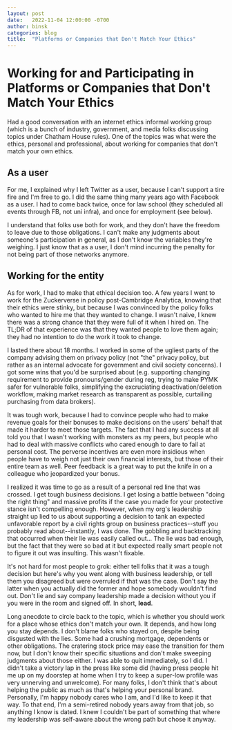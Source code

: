 ```yaml
---
layout: post
date:   2022-11-04 12:00:00 -0700
author: binsk
categories: blog
title:  "Platforms or Companies that Don't Match Your Ethics"
---
```


# Working for and Participating in Platforms or Companies that Don't Match Your Ethics
Had a good conversation with an internet ethics informal working group (which is a bunch of industry, government, and media folks discussing topics under Chatham House rules). One of the topics was what were the ethics, personal and professional, about working for companies that don't match your own ethics. 

## As a user
For me, I explained why I left Twitter as a user, because I can't support a tire fire and I'm free to go. I did the same thing many years ago with Facebook as a user. I had to come back twice, once for law school (they scheduled all events through FB, not uni infra), and once for employment (see below). 

I understand that folks use both for work, and they don't have the freedom to leave due to those obligations. I can't make any judgments about someone's participation in general, as I don't know the variables they're weighing. I just know that as a user, I don't mind incurring the penalty for not being part of those networks anymore.

## Working for the entity
As for work, I had to make that ethical decision too. A few years I went to work for the Zuckerverse in policy post-Cambridge Analytica, knowing that their ethics were stinky, but because I was convinced by the policy folks who wanted to hire me that they wanted to change. I wasn't naive, I knew there was a strong chance that they were full of it when I hired on. The TL;DR of that experience was that they wanted people to love them again; they had no intention to do the work it took to change.

I lasted there about 18 months. I worked in some of the ugliest parts of the company advising them on privacy policy (not "the" privacy policy, but rather as an internal advocate for government and civil society concerns). I got some wins that you'd be surprised about (e.g. supporting changing requirement to provide pronouns/gender during reg, trying to make PYMK safer for vulnerable folks, simplifying the excruciating deactivation/deletion workflow, making market research as transparent as possible, curtailing purchasing from data brokers). 

It was tough work, because I had to convince people who had to make revenue goals for their bonuses to make decisions on the users' behalf that made it harder to meet those targets. The fact that I had any success at all told you that I wasn't working with monsters as my peers, but people who had to deal with massive conflicts who cared enough to dare to fail at personal cost. The perverse incentives are even more insidious when people have to weigh not just their own financial interests, but those of their entire team as well. Peer feedback is a great way to put the knife in on a colleague who jeopardized your bonus.

I realized it was time to go as a result of a personal red line that was crossed. I get tough business decisions. I get losing a battle between "doing the right thing" and massive profits if the case you made for your protective stance isn't compelling enough. However, when my org's leadership straight up lied to us about supporting a decision to tank an expected unfavorable report by a civil rights group on business practices--stuff you probably read about--instantly, I was done. The gobbling and backtracking that occurred when their lie was easily called out... The lie was bad enough, but the fact that they were so bad at it but expected really smart people not to figure it out was insulting. This wasn't fixable.

It's not hard for most people to grok: either tell folks that it was a tough decision but here's why you went along with business leadership, or tell them you disagreed but were overruled if that was the case. Don't say the latter when you actually did the former and hope somebody wouldn't find out. Don't lie and say company leadership made a decision without you if you were in the room and signed off. In short, **lead**.

Long anecdote to circle back to the topic, which is whether you should work for a place whose ethics don't match your own. It depends, and how long you stay depends. I don't blame folks who stayed on, despite being disgusted with the lies. Some had a crushing mortgage, dependents or other obligations. The cratering stock price may ease the transition for them now, but I don't know their specific situations and don't make sweeping judgments about those either. I was able to quit immediately, so I did. I didn't take a victory lap in the press like some did (having press people hit me up on my doorstep at home when I try to keep a super-low profile was very unnerving and unwelcome). For many folks, I don't think that's about helping the public as much as that's helping your personal brand. Personally, I'm happy nobody cares who I am, and I'd like to keep it that way. To that end, I'm a semi-retired nobody years away from that job, so anything I know is dated. I knew I couldn't be part of something that where my leadership was self-aware about the wrong path but chose it anyway.

